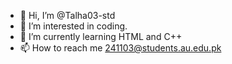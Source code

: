 - 👋 Hi, I’m @Talha03-std
- 👀 I’m interested in coding.
- 🌱 I’m currently learning HTML and C++
- 📫 How to reach me 241103@students.au.edu.pk


<!---
Talha03-std/Talha03-std is a ✨ special ✨ repository because its `README.md` (this file) appears on your GitHub profile.
You can click the Preview link to take a look at your changes.
--->
